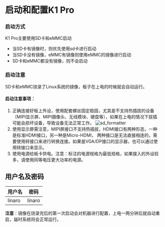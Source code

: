 # 启动和配置K1 Pro

### 启动方式

K1 Pro主要使用SD卡和eMMC启动

- 当SD卡有镜像时，则优先使用sd卡进行启动
- 当SD卡没有镜像，eMMC有镜像则使用eMMC的镜像进行启动
- SD卡和eMMC都没有镜像，则不会启动

### 启动注意

SD卡和eMMC烧录了Linux系统的镜像，板子在上电的时候就会自动运行。

#### 启动注意事项：

1. 正确连接好板上外设，使用配套螺丝固定稳固，尤其是不支持热插拔的设备（MIPI显示屏、MIPI摄像头、无线模块、硬盘等），如果在上电的情况下拔插可能会损坏设备，导致设备无法正常工作。
   ![sd_formatter](/img/k1pro/getting-started/all_device.png)
2. 使用显示屏需注意，MIPI屏接口不支持热插拔，HDMI接口有两种形态，一种是标准HDMI接口，另一种是Micro-HDMI， 两种接口是无法直接相连的，需要使用转接口来进行转换连接。如果是VGA/DP接口的显示器，也可以通过使用转接口来显示。
3. 使用电源给板卡供电。注意：标注的电源规格为最低规格，如果接入的外设较多，请使用同等电压更大功率的电源。

##  用户名及密码

| 用户名 | 密码  |
| ------ | ----- |
| linaro | linaro |


**注意**：镜像在烧录完后的第一次启动会对机器进行配置，上电一两分钟后就自动重启，届时系统将会正常运行。